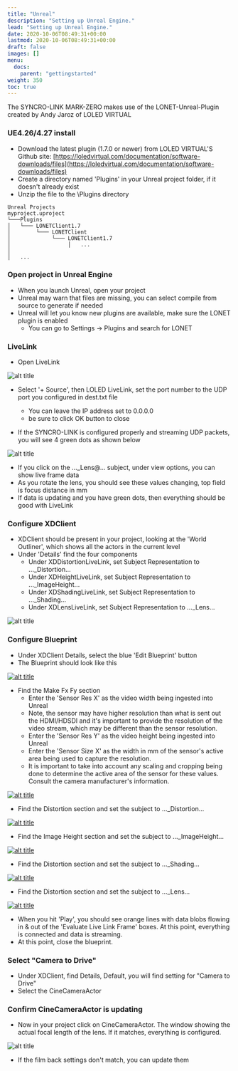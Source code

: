 ```yaml
---
title: "Unreal"
description: "Setting up Unreal Engine."
lead: "Setting up Unreal Engine."
date: 2020-10-06T08:49:31+00:00
lastmod: 2020-10-06T08:49:31+00:00
draft: false
images: []
menu:
  docs:
    parent: "gettingstarted"
weight: 350
toc: true
---
```


The SYNCRO-LINK MARK-ZERO makes use of the LONET-Unreal-Plugin created by Andy Jaroz of LOLED VIRTUAL

### UE4.26/4.27 install

- Download the latest plugin (1.7.0 or newer) from LOLED VIRTUAL'S Github site: [https://loledvirtual.com/documentation/software-downloads/files](https://loledvirtual.com/documentation/software-downloads/files)
- Create a directory named 'Plugins' in your Unreal project folder, if it doesn't already exist
- Unzip the file to the \Plugins directory

```text
Unreal Projects
myproject.uproject
└───Plugins
│   └─── LONETClient1.7
│        └─── LONETClient
│             └─── LONETClient1.7
│                  │   ...
│
│   ...
```

### Open project in Unreal Engine

- When you launch Unreal, open your project
- Unreal may warn that files are missing, you can select compile from source to generate if needed
- Unreal will let you know new plugins are available, make sure the LONET plugin is enabled
  - You can go to Settings -> Plugins and search for LONET

### LiveLink

- Open LiveLink

<img src="/images/livelink1.png" title="LiveLink1" alt="alt title"/>

- Select '+ Source', then LOLED LiveLink, set the port number to the UDP port you configured in dest.txt file
  - You can leave the IP address set to 0.0.0.0
  - be sure to click OK button to close

- If the SYNCRO-LINK is configured properly and streaming UDP packets, you will see 4 green dots as shown below

<img src="/images/livelink2.png" title="LiveLink2" alt="alt title"/>

- If you click on the ..._Lens@... subject, under view options, you can show live frame data
- As you rotate the lens, you should see these values changing, top field is focus distance in mm
- If data is updating and you have green dots, then everything should be good with LiveLink

### Configure XDClient

- XDClient should be present in your project, looking at the 'World Outliner', which shows all the actors in the current level
- Under 'Details' find the four components
  - Under XDDistortionLiveLink, set Subject Representation to ..._Distortion...
  - Under XDHeightLiveLink, set Subject Representation to ..._ImageHeight...
  - Under XDShadingLiveLink, set Subject Representation to ..._Shading...
  - Under XDLensLiveLink, set Subject Representation to ..._Lens...

<img src="/images/xdclient1.png" title="XD Client" alt="alt title"/>

### Configure Blueprint

- Under XDClient Details, select the blue 'Edit Blueprint' button
- The Blueprint should look like this

<a href="/images/fullsize/blueprint.png"><img src="/images/blueprint.png" title="blueprint" alt="alt title"/></a>

- Find the Make Fx Fy section
  - Enter the 'Sensor Res X' as the video width being ingested into Unreal
  - Note, the sensor may have higher resolution than what is sent out the HDMI/HDSDI and it's important to provide the resolution of the video stream, which may be different than the sensor resolution.
  - Enter the 'Sensor Res Y' as the video height being ingested into Unreal
  - Enter the 'Sensor Size X' as the width in mm of the sensor's active area being used to capture the resolution.
  - It is important to take into account any scaling and cropping being done to determine the active area of the sensor for these values. Consult the camera manufacturer's information.

<a href="/images/fullsize/pixel1.png"><img src="/images/pixel1.png" title="Pixel Resolution" alt="alt title"/></a>

- Find the Distortion section and set the subject to ..._Distortion...

<a href="/images/fullsize/distortion.png"><img src="/images/distortion.png" title="distortion" alt="alt title"/></a>

- Find the Image Height section and set the subject to ..._ImageHeight...

<a href="/images/fullsize/imageheight.png"><img src="/images/imageheight.png" title="image height" alt="alt title"/></a>

- Find the Distortion section and set the subject to ..._Shading...

<a href="/images/fullsize/shading.png"><img src="/images/shading.png" title="shading" alt="alt title"/></a>

- Find the Distortion section and set the subject to ..._Lens...

<a href="/images/fullsize/lens.png"><img src="/images/lens.png" title="Lens" alt="alt title"/></a>

- When you hit 'Play', you should see orange lines with data blobs flowing in & out of the 'Evaluate Live Link Frame' boxes. At this point, everything is connected and data is streaming.
- At this point, close the blueprint.

### Select "Camera to Drive"

- Under XDClient, find Details, Default, you will find setting for "Camera to Drive"
- Select the CineCameraActor

### Confirm CineCameraActor is updating

- Now in your project click on CineCameraActor. The window showing the actual focal length of the lens. If it matches, everything is configured.

<img src="/images/cinecameraactor.png" title="cine camera actor" alt="alt title"/>

- If the film back settings don't match, you can update them
